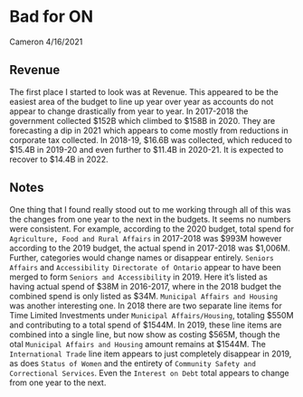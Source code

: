 Bad for ON
================
Cameron
4/16/2021

## Revenue

The first place I started to look was at Revenue. This appeared to be
the easiest area of the budget to line up year over year as accounts do
not appear to change drastically from year to year. In 2017-2018 the
government collected $152B which climbed to $158B in 2020. They are
forecasting a dip in 2021 which appears to come mostly from reductions
in corporate tax collected. In 2018-19, $16.6B was collected, which
reduced to $15.4B in 2019-20 and even further to $11.4B in 2020-21. It
is expected to recover to $14.4B in 2022.

## Notes

One thing that I found really stood out to me working through all of
this was the changes from one year to the next in the budgets. It seems
no numbers were consistent. For example, according to the 2020 budget,
total spend for `Agriculture, Food and Rural Affairs` in 2017-2018 was
$993M however according to the 2019 budget, the actual spend in
2017-2018 was $1,006M. Further, categories would change names or
disappear entirely. `Seniors Affairs` and
`Accessibility Directorate of Ontario` appear to have been merged to
form `Seniors and Accessibility` in 2019. Here it’s listed as having
actual spend of $38M in 2016-2017, where in the 2018 budget the combined
spend is only listed as $34M. `Municipal Affairs and Housing` was
another interesting one. In 2018 there are two separate line items for
Time Limited Investments under `Municipal Affairs/Housing`, totaling
$550M and contributing to a total spend of $1544M. In 2019, these line
items are combined into a single line, but now show as costing $565M,
though the otal `Municipal Affairs and Housing` amount remains at
$1544M. The `International Trade` line item appears to just completely
disappear in 2019, as does `Status of Women` and the entirety of
`Community Safety and Correctional Services`. Even the
`Interest on Debt` total appears to change from one year to the next.

